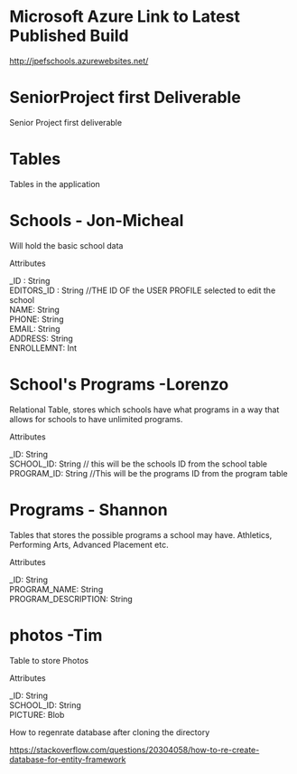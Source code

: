 # Microsoft Azure Link to Latest Published Build
http://jpefschools.azurewebsites.net/

# SeniorProject first Deliverable 
Senior Project first deliverable 

# Tables
Tables in the application 

# Schools - Jon-Micheal 
Will hold the basic school data 

Attributes<br />

_ID : String <br />
EDITORS_ID : String         //THE ID OF the USER PROFILE selected to edit the school<br />
NAME: String <br />
PHONE: String<br />
EMAIL: String<br />
ADDRESS: String<br />
ENROLLEMNT: Int<br />




# School's Programs -Lorenzo
Relational Table, stores which schools have what programs
in a way that allows for schools to have unlimited programs.

Attributes<br />

_ID: String <br />
SCHOOL_ID: String   // this will be the schools ID from the school table<br />
PROGRAM_ID: String  //This will be the programs ID from the program table<br />

# Programs - Shannon
Tables that stores the possible programs a school may have.
Athletics, Performing Arts, Advanced Placement etc.

Attributes<br />

_ID: String<br />
PROGRAM_NAME: String<br />
PROGRAM_DESCRIPTION: String<br />

# photos -Tim 
Table to store Photos 

Attributes <br />

_ID: String<br />
SCHOOL_ID: String<br />
PICTURE: Blob<br />



How to regenrate database after cloning the directory 

https://stackoverflow.com/questions/20304058/how-to-re-create-database-for-entity-framework
